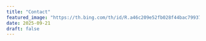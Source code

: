 ```yaml
---
title: "Contact"
featured_image: "https://th.bing.com/th/id/R.a46c209e52fb028f44bac79937f28618?rik=OZSxp8ocZFx3ew&riu=http%3a%2f%2fleadingtronic.com%2fwp-content%2fuploads%2f2017%2f07%2fContact1-1.jpg&ehk=mXzBKC8bTMqr1g8G9%2bAkOAQGotzXS9p44luZoq0KHB4%3d&risl=&pid=ImgRaw&r=0"
date: 2025-09-21
draft: false
---
```

